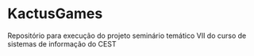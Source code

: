 # KactusGames
 Repositório para execução do projeto seminário temático VII do curso de sistemas de informação do CEST
